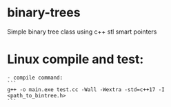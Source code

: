 # binary-trees
Simple binary tree class using c++ stl smart pointers

# Linux compile and test:

    - compile command:
    ```
    g++ -o main.exe test.cc -Wall -Wextra -std=c++17 -I <path_to_bintree.h>
    ``` 

